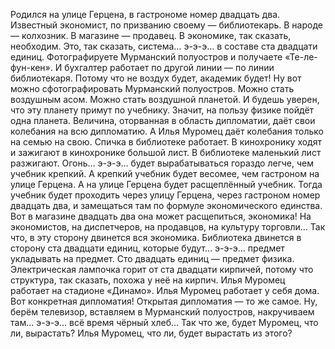 Родился на улице Герцена, в гастрономе номер двадцать два. Известный экономист, по призванию своему — библиотекарь. В народе — колхозник. В магазине — продавец. В экономике, так сказать, необходим. Это, так сказать, система… э-э-э… в составе ста двадцати единиц. Фотографируете Мурманский полуостров и получаете «Те-ле-фун-кен». И бухгалтер работает по другой линии — по линии библиотекаря. Потому что не воздух будет, академик будет! Ну вот можно сфотографировать Мурманский полуостров. Можно стать воздушным асом. Можно стать воздушной планетой. И будешь уверен, что эту планету примут по учебнику. Значит, на пользу физике пойдёт одна планета. Величина, оторванная в область дипломатии, даёт свои колебания на всю дипломатию. А Илья Муромец даёт колебания только на семью на свою. Спичка в библиотеке работает. В кинохронику ходят и зажигают в кинохронике большой лист. В библиотеке маленький лист разжигают. Огонь… э-э-э… будет вырабатываться гораздо легче, чем учебник крепкий. А крепкий учебник будет весомее, чем гастроном на улице Герцена. А на улице Герцена будет расщеплённый учебник. Тогда учебник будет проходить через улицу Герцена, через гастроном номер двадцать два, и замещаться там по формуле экономического единства. Вот в магазине двадцать два она может расщепиться, экономика! На экономистов, на диспетчеров, на продавцов, на культуру торговли… Так что, в эту сторону двинется вся экономика. Библиотека двинется в сторону ста двадцати единиц, которые будут… э-э-э… предмет укладывать на предмет. Сто двадцать единиц — предмет физика. Электрическая лампочка горит от ста двадцати кирпичей, потому что структура, так сказать, похожа у неё на кирпич. Илья Муромец работает на стадионе «Динамо». Илья Муромец работает у себя дома. Вот конкретная дипломатия! Открытая дипломатия — то же самое. Ну, берём телевизор, вставляем в Мурманский полуостров, накручиваем там… э-э-э… всё время чёрный хлеб… Так что же, будет Муромец, что ли, вырастать? Илья Муромец, что ли, будет вырастать из этого?
